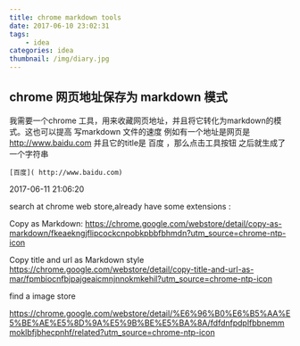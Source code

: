 ```yaml
---
title: chrome markdown tools
date: 2017-06-10 23:02:31
tags:
    - idea
categories: idea
thumbnail: /img/diary.jpg
---
```



## chrome 网页地址保存为 markdown 模式

 我需要一个chrome 工具，用来收藏网页地址，并且将它转化为markdown的模式。这也可以提高
写markdown 文件的速度
例如有一个地址是网页是 http://www.baidu.com 并且它的title是 百度 ，那么点击工具按钮
之后就生成了一个字符串 

```
[百度]( http://www.baidu.com)

```

2017-06-11 21:06:20

search at chrome web store,already have some extensions :

Copy as Markdown:
https://chrome.google.com/webstore/detail/copy-as-markdown/fkeaekngjflipcockcnpobkpbbfbhmdn?utm_source=chrome-ntp-icon

Copy title and url as Markdown style
https://chrome.google.com/webstore/detail/copy-title-and-url-as-mar/fpmbiocnfbjpajgeaicmnjnnokmkehil?utm_source=chrome-ntp-icon

find a image store

https://chrome.google.com/webstore/detail/%E6%96%B0%E6%B5%AA%E5%BE%AE%E5%8D%9A%E5%9B%BE%E5%BA%8A/fdfdnfpdplfbbnemmmoklbfjbhecpnhf/related?utm_source=chrome-ntp-icon
  

